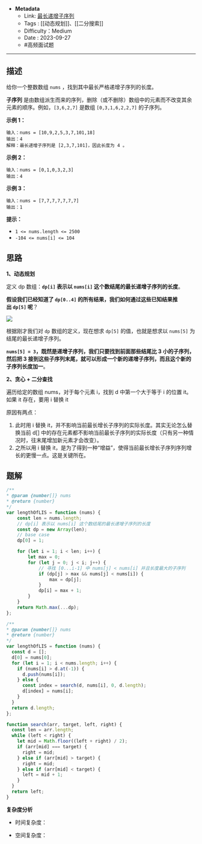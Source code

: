 - **Metadata**
	- Link: [最长递增子序列](https://leetcode.cn/problems/longest-increasing-subsequence/description/ "https://leetcode.cn/problems/longest-increasing-subsequence/description/")
	- Tags : [[动态规划]]、[[二分搜索]]
	- Difficulty：Medium
	- Date : 2023-09-27
	- #高频面试题
---

## 描述

给你一个整数数组 `nums` ，找到其中最长严格递增子序列的长度。

**子序列** 是由数组派生而来的序列，删除（或不删除）数组中的元素而不改变其余元素的顺序。例如，`[3,6,2,7]` 是数组 `[0,3,1,6,2,2,7]` 的子序列。

**示例 1：**

```
输入：nums = [10,9,2,5,3,7,101,18]
输出：4
解释：最长递增子序列是 [2,3,7,101]，因此长度为 4 。
```

**示例 2：**

```
输入：nums = [0,1,0,3,2,3]
输出：4
```

**示例 3：**

```
输入：nums = [7,7,7,7,7,7,7]
输出：1
```

**提示：**

- `1 <= nums.length <= 2500`
- `-104 <= nums[i] <= 104`

## 思路

**1、动态规划**

定义 dp 数组：**`dp[i]` 表示以 `nums[i]` 这个数结尾的最长递增子序列的长度**。

**假设我们已经知道了 `dp[0..4]` 的所有结果，我们如何通过这些已知结果推出 `dp[5]` 呢**？

![](https://labuladong.github.io/algo/images/%E6%9C%80%E9%95%BF%E9%80%92%E5%A2%9E%E5%AD%90%E5%BA%8F%E5%88%97/6.jpeg)

根据刚才我们对 `dp` 数组的定义，现在想求 `dp[5]` 的值，也就是想求以 `nums[5]` 为结尾的最长递增子序列。

**`nums[5] = 3`，既然是递增子序列，我们只要找到前面那些结尾比 3 小的子序列，然后把 3 接到这些子序列末尾，就可以形成一个新的递增子序列，而且这个新的子序列长度加一**。

**2、贪心 + 二分查找**

遍历给定的数组 nums，对于每个元素 i，找到 d 中第一个大于等于 i 的位置 it。如果 it 存在，要用 i 替换 it

原因有两点：
1. 此时用 i 替换 it，并不影响当前最长增长子序列的实际长度。其实无论怎么替换当前 d[] 中的存在元素都不影响当前最长子序列的实际长度（只有另一种情况时，往末尾增加新元素才会改变）。
2. 之所以用 i 替换 it，是为了得到一种“增益”，使得当前最长增长子序列序列增长的更慢一点。这是关键所在。

## 题解

```js
/**
* @param {number[]} nums
* @return {number}
*/
var lengthOfLIS = function (nums) {
    const len = nums.length;
    // dp[i] 表示以 nums[i] 这个数结尾的最长递增子序列的长度
    const dp = new Array(len);
    // base case
    dp[0] = 1;

    for (let i = 1; i < len; i++) {
        let max = 0;
        for (let j = 0; j < i; j++) {
            // 寻找 [0...i-1] 中 nums[j] < nums[i] 并且长度最大的子序列
            if (dp[j] > max && nums[j] < nums[i]) {
                max = dp[j];
            }
            dp[i] = max + 1;
        }
    }
    return Math.max(...dp);
};
```

```js
/**
* @param {number[]} nums
* @return {number}
*/
var lengthOfLIS = function (nums) {
  const d = [];
  d[0] = nums[0];
  for (let i = 1; i < nums.length; i++) {
    if (nums[i] > d.at(-1)) {
      d.push(nums[i]);
    } else {
      const index = search(d, nums[i], 0, d.length);
      d[index] = nums[i];
    }
  }
  return d.length;
};

function search(arr, target, left, right) {
  const len = arr.length;
  while (left < right) {
    let mid = Math.floor((left + right) / 2);
    if (arr[mid] === target) {
      right = mid;
    } else if (arr[mid] > target) {
      right = mid;
    } else if (arr[mid] < target) {
      left = mid + 1;
    }
  }
  return left;
}
```

**复杂度分析**

- 时间复杂度：

- 空间复杂度：
